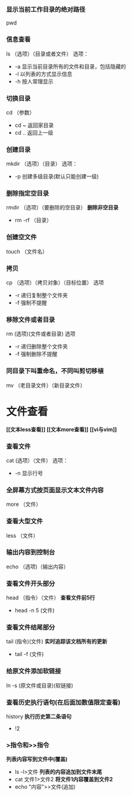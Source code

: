 ### 显示当前工作目录的绝对路径
pwd 
### 信息查看
ls （选项）（目录或者文件）
选项：
* -a 显示当前目录所有的文件和目录，包括隐藏的
* -l 以列表的方式显示信息
* -h 按人常理显示
### 切换目录
cd （参数）
* cd ~ 返回家目录
* cd .. 返回上一级
### 创建目录
mkdir （选项）（目录）
选项：
* -p 创建多级目录(默认只能创建一级)
### 删除指定空目录
rmdir （选项）（要删除的空目录）
**删除非空目录**
* rm -rf （目录）
### 创建空文件
touch （文件名）
### 拷贝
cp （选项）（拷贝对象）（目标位置）
选项
*  -r 递归复制整个文件夹
* -f 强制不提醒
### 移除文件或者目录
rm (选项)(文件或者目录)
选项
* -r  递归删除整个文件夹
* -f  强制删除不提醒
### 同目录下叫重命名，不同叫剪切移植
mv （老目录文件）（新目录文件）
# 文件查看
**[[文本less查看]]**
**[[文本more查看]]**
**[[vi与vim]]**
### 查看文件
cat (选项）（文件）
选项：
* -n  显示行号
### 全屏幕方式按页面显示文本文件内容
more （文件）
### 查看大型文件
less （文件）
### 输出内容到控制台
echo （选项)（输出内容）
### 查看文件开头部分
head （指令）（文件）
**查看文件前5行**
* head -n 5 (文件)
### 查看文件结尾部分
tail (指令)(文件)
**实时追踪该文档所有的更新**
* tail -f (文件)
### 给原文件添加软链接
ln -s (原文件或目录)(软链接)
### 查看历史执行语句(在后面加数值限定查看)
history
**执行历史第二条语句**
* !2
### >指令和>>指令
**列表内容写到文件中(覆盖)**
* ls -l>文件
**列表的内容追加到文件末尾**
* cat 文件1>文件2
**将文件1内容覆盖到文件2**
* echo "内容">>文件(追加)
